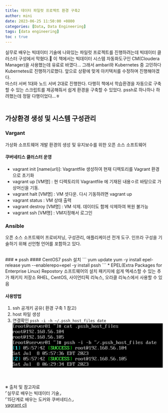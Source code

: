 ```yaml
---
title: 데이터 파일럿 프로젝트 환경 구축2
author: mini
date: 2023-06-25 11:50:00 +0800
categories: [Data, Data Engineering]
tags: [data engineering]
toc : true
---
```


실무로 배우는 빅데이터 기술에 나와있는 파일럿 프로젝트를 진행하려는데 빅데이터 클러스터 구성에서 막혔다.🥲 이 책에서는 빅데이터 시스템 자동화도구인 CM(Cloudera Manager)을 사용했는데 유료로 바꼈다...
그래서 ambari와 Kubernetes 중 고민하다 Kubernetes로 진행하기로했다. 앞으로 상황에 맞게 아키텍처를 수정하며 진행해야겠다.
<br/>
마스터 서버 1대와 노드 서버 2대로 진행한다. 다행히 책에서 학습환경을 자동으로 구축할 수 있는 스크립트를 제공해줘서 쉽게 환경을 구축할 수 있었다. pssh로 하나하나 하려했는데 정말 다행이었다...ㅎ
<br/><br/>

## 가상환경 생성 및 시스템 구성관리
### Vargant
가상화 소프트웨어 개발 환경의 생성 및 유지보수를 위한 오픈 소스 소프트웨어
<br/>
#### 쿠버네티스 클러스터 운영
- vagrant init [name(url)]: Vagrantfile 생성하여 현재 디렉토리를 Vagrant 환경으로 초기화
- vagrant up [VM명] : 현 디렉토리의  Vagrantfile 에 기재된 내용ㅇ르 바탕으로 가상머신을 기동.
- vagrant halt [VM명] : VM 셧다운. 다시 기동하려면 vagrant up
- vagrant status : VM 상태 출력
- vagrant destroy [VM명] : VM 삭제. 데이터도 함께 삭제하여 복원 불가능
- vagrant ssh [VM명] : VM지정해서 로그인

### Ansible
오픈 소스 소프트웨어 프로비저닝, 구성관리, 애플리케이션 전개 도구. 인프라 구성을 기술하기 위해 선언형 언어를 포함하고 있다.


<br/>
### ※ pssh
#### CentOS7 pssh 설치
```
yum update
yum -y install epel-release
yum --enablerepo=epel -y install pssh
```
* EPEL(Extra Packages for Enterprise Linux) Repostory
소프트웨어의 설치 패키지에 쉽게 엑세스할 수 있는 추가 패키지 저장소
RHEL, CentOS, 사이언티픽 리눅스, 오라클 리눅스에서 사용할 수 있음

#### 사용방법
1. ssh 공개키 공유( 환경 구축 1 참고)
2. host 파일 생성
3. 연결확인
`pssh -i -h ~/.pssh_host_files date`
![pssh 결과](/assets/img/posts/psshConnect.png)




<br/><br/>
※ 출처 및 참고자료<br/>
⌜실무로 배우는 빅데이터 기술⌟<br/>
⌜15단계로 배우는 도커와 쿠버네티스⌟<br/>
[vagrant cli](https://developer.hashicorp.com/vagrant/docs/cli)
